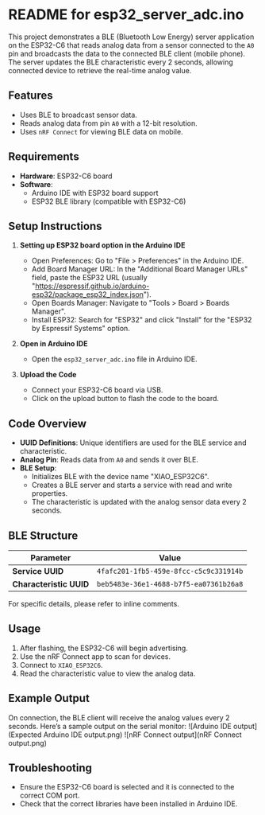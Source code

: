 # README for esp32_server_adc.ino
This project demonstrates a BLE (Bluetooth Low Energy) server application on the ESP32-C6 that reads analog data from a sensor connected to the `A0` pin and broadcasts 
the data to the connected BLE client (mobile phone). The server updates the BLE characteristic every 2 seconds, allowing connected device to retrieve the real-time 
analog value.

## Features
- Uses BLE to broadcast sensor data.
- Reads analog data from pin `A0` with a 12-bit resolution.
- Uses `nRF Connect` for viewing BLE data on mobile.

## Requirements
- **Hardware**: ESP32-C6 board
- **Software**: 
  - Arduino IDE with ESP32 board support
  - ESP32 BLE library (compatible with ESP32-C6)

## Setup Instructions
1. **Setting up ESP32 board option in the Arduino IDE** 
   - Open Preferences: Go to "File > Preferences" in the Arduino IDE. 
   - Add Board Manager URL: In the "Additional Board Manager URLs" field, paste the ESP32 URL 
     (usually "https://espressif.github.io/arduino-esp32/package_esp32_index.json"). 
   - Open Boards Manager: Navigate to "Tools > Board > Boards Manager". 
   - Install ESP32: Search for "ESP32" and click "Install" for the "ESP32 by Espressif Systems" option. 

2. **Open in Arduino IDE**
   - Open the `esp32_server_adc.ino` file in Arduino IDE.

3. **Upload the Code**
   - Connect your ESP32-C6 board via USB.
   - Click on the upload button to flash the code to the board.

## Code Overview
- **UUID Definitions**: Unique identifiers are used for the BLE service and characteristic.
- **Analog Pin**: Reads data from `A0` and sends it over BLE.
- **BLE Setup**:
  - Initializes BLE with the device name "XIAO_ESP32C6".
  - Creates a BLE server and starts a service with read and write properties.
  - The characteristic is updated with the analog sensor data every 2 seconds.

## BLE Structure

| Parameter      | Value                                    |
|----------------|------------------------------------------|
| **Service UUID**        | `4fafc201-1fb5-459e-8fcc-c5c9c331914b` |
| **Characteristic UUID** | `beb5483e-36e1-4688-b7f5-ea07361b26a8` |

For specific details, please refer to inline comments.

## Usage
1. After flashing, the ESP32-C6 will begin advertising.
2. Use the nRF Connect app to scan for devices.
3. Connect to `XIAO_ESP32C6`.
4. Read the characteristic value to view the analog data.

## Example Output
On connection, the BLE client will receive the analog values every 2 seconds. Here’s a sample output on the serial monitor:
![Arduino IDE output](Expected Arduino IDE output.png)
![nRF Connect output](nRF Connect output.png)

## Troubleshooting
- Ensure the ESP32-C6 board is selected and it is connected to the correct COM port.
- Check that the correct libraries have been installed in Arduino IDE.